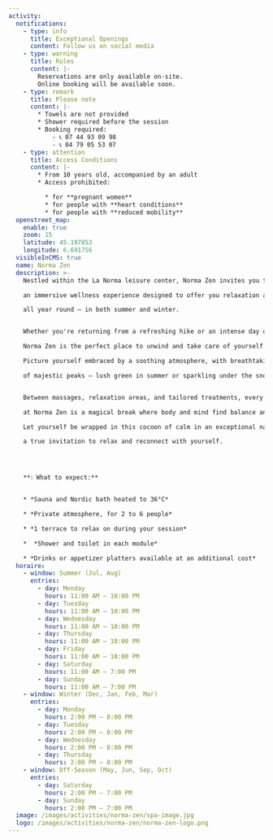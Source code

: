 ```yaml
---
activity:
  notifications:
    - type: info
      title: Exceptional Openings
      content: Follow us on social media
    - type: warning
      title: Rules
      content: |-
        Reservations are only available on-site.
        Online booking will be available soon.
    - type: remark
      title: Please note
      content: |-
        * Towels are not provided
        * Shower required before the session
        * Booking required:
            - 📞 07 44 93 09 98
            - 📞 04 79 05 53 07
    - type: attention
      title: Access Conditions
      content: |-
        * From 10 years old, accompanied by an adult
        * Access prohibited:

          * for **pregnant women**
          * for people with **heart conditions**
          * for people with **reduced mobility**
  openstreet_map:
    enable: true
    zoom: 15
    latitude: 45.197853
    longitude: 6.691756
  visibleInCMS: true
  name: Norma Zen
  description: >-
    Nestled within the La Norma leisure center, Norma Zen invites you to enjoy

    an immersive wellness experience designed to offer you relaxation and serenity

    all year round — in both summer and winter. 


    Whether you're returning from a refreshing hike or an intense day on the ski slopes,

    Norma Zen is the perfect place to unwind and take care of yourself.

    Picture yourself embraced by a soothing atmosphere, with breathtaking views

    of majestic peaks — lush green in summer or sparkling under the snow in winter.


    Between massages, relaxation areas, and tailored treatments, every moment spent

    at Norma Zen is a magical break where body and mind find balance and harmony.

    Let yourself be wrapped in this cocoon of calm in an exceptional natural setting —

    a true invitation to relax and reconnect with yourself.




    **💧 What to expect:** 


    * *Sauna and Nordic bath heated to 36°C* 

    * *Private atmosphere, for 2 to 6 people* 

    * *1 terrace to relax on during your session*

    *  *Shower and toilet in each module* 

    * *Drinks or appetizer platters available at an additional cost*
  horaire:
    - window: Summer (Jul, Aug)
      entries:
        - day: Monday
          hours: 11:00 AM – 10:00 PM
        - day: Tuesday
          hours: 11:00 AM – 10:00 PM
        - day: Wednesday
          hours: 11:00 AM – 10:00 PM
        - day: Thursday
          hours: 11:00 AM – 10:00 PM
        - day: Friday
          hours: 11:00 AM – 10:00 PM
        - day: Saturday
          hours: 11:00 AM – 7:00 PM
        - day: Sunday
          hours: 11:00 AM – 7:00 PM
    - window: Winter (Dec, Jan, Feb, Mar)
      entries:
        - day: Monday
          hours: 2:00 PM – 8:00 PM
        - day: Tuesday
          hours: 2:00 PM – 8:00 PM
        - day: Wednesday
          hours: 2:00 PM – 8:00 PM
        - day: Thursday
          hours: 2:00 PM – 8:00 PM
    - window: Off-Season (May, Jun, Sep, Oct)
      entries:
        - day: Saturday
          hours: 2:00 PM – 7:00 PM
        - day: Sunday
          hours: 2:00 PM – 7:00 PM
  image: /images/activities/norma-zen/spa-image.jpg
  logo: /images/activities/norma-zen/norma-zen-logo.png
---
```

